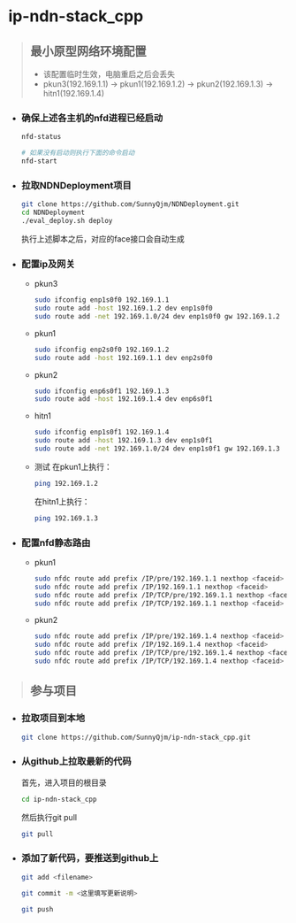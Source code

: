 # ip-ndn-stack_cpp
> ## 最小原型网络环境配置
> - 该配置临时生效，电脑重启之后会丢失
> - pkun3(192.169.1.1) -> pkun1(192.169.1.2) -> pkun2(192.169.1.3) -> hitn1(192.169.1.4)

- ### 确保上述各主机的nfd进程已经启动
  ```bash
  nfd-status
  
  # 如果没有启动则执行下面的命令启动
  nfd-start
  ```
  
- ### 拉取NDNDeployment项目
  ```bash
  git clone https://github.com/SunnyQjm/NDNDeployment.git
  cd NDNDeployment
  ./eval_deploy.sh deploy
  ```
  执行上述脚本之后，对应的face接口会自动生成

- ### 配置ip及网关
  - pkun3
    ```bash
    sudo ifconfig enp1s0f0 192.169.1.1
    sudo route add -host 192.169.1.2 dev enp1s0f0
    sudo route add -net 192.169.1.0/24 dev enp1s0f0 gw 192.169.1.2
    ```
  - pkun1
    ```bash
    sudo ifconfig enp2s0f0 192.169.1.2
    sudo route add -host 192.169.1.1 dev enp2s0f0
    ```
  - pkun2
    ```bash
    sudo ifconfig enp6s0f1 192.169.1.3
    sudo route add -host 192.169.1.4 dev enp6s0f1
    ```
  - hitn1
    ```bash
    sudo ifconfig enp1s0f1 192.169.1.4
    sudo route add -host 192.169.1.3 dev enp1s0f1
    sudo route add -net 192.169.1.0/24 dev enp1s0f1 gw 192.169.1.3
    ```
  
  - 测试
    在pkun1上执行：
    ```bash
    ping 192.169.1.2
    ```
    在hitn1上执行：
    ```bash
    ping 192.169.1.3
    ```

- ### 配置nfd静态路由
  - pkun1
    ```bash
    sudo nfdc route add prefix /IP/pre/192.169.1.1 nexthop <faceid>
    sudo nfdc route add prefix /IP/192.169.1.1 nexthop <faceid>
    sudo nfdc route add prefix /IP/TCP/pre/192.169.1.1 nexthop <faceid>
    sudo nfdc route add prefix /IP/TCP/192.169.1.1 nexthop <faceid>
    ```
  - pkun2
    ```bash
    sudo nfdc route add prefix /IP/pre/192.169.1.4 nexthop <faceid>
    sudo nfdc route add prefix /IP/192.169.1.4 nexthop <faceid>
    sudo nfdc route add prefix /IP/TCP/pre/192.169.1.4 nexthop <faceid>
    sudo nfdc route add prefix /IP/TCP/192.169.1.4 nexthop <faceid>
    ```
> ## 参与项目

- ### 拉取项目到本地
  ```bash
  git clone https://github.com/SunnyQjm/ip-ndn-stack_cpp.git
  ```

- ### 从github上拉取最新的代码
  首先，进入项目的根目录
  ```bash
  cd ip-ndn-stack_cpp
  ```
  然后执行git pull
  ```bash
  git pull
  ```

- ### 添加了新代码，要推送到github上
  ```bash
  git add <filename>
  
  git commit -m <这里填写更新说明>
  
  git push 
  ```
